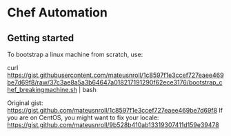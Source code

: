 # Chef Automation
## Getting started

To bootstrap a linux machine from scratch, use:

curl https://gist.githubusercontent.com/mateusnroll/1c8597f1e3ccef727eaee469be7d69f8/raw/37c3ae8a5a3b64647a018217191290f62ece3176/bootstrap_chef_breakingmachine.sh | bash

Original gist: https://gist.github.com/mateusnroll/1c8597f1e3ccef727eaee469be7d69f8 If you are on CentOS, you might want to fix your locale: https://gist.github.com/mateusnroll/9b528b410ab13319307411d159e39478
